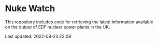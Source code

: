 # Nuke Watch

This repository includes code for retrieving the latest information available on the output of EDF nuclear power plants in the UK.

Last updated: 2022-08-23 22:09